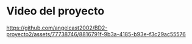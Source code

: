 
# Video del proyecto
https://github.com/angelcast2002/BD2-proyecto2/assets/77738746/8816791f-9b3a-4185-b93e-f3c29ac55576

